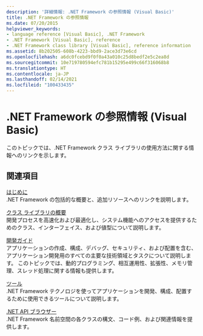 ```yaml
---
description: '詳細情報: .NET Framework の参照情報 (Visual Basic)'
title: .NET Framework の参照情報
ms.date: 07/20/2015
helpviewer_keywords:
- language reference [Visual Basic], .NET Framework
- .NET Framework [Visual Basic], reference
- .NET Framework class library [Visual Basic], reference information
ms.assetid: 8b202505-608b-4223-bbd9-2ace3d73e6cd
ms.openlocfilehash: a6dc0fcebd9f0f0a43a010c25d8bedf2e5c2ea8d
ms.sourcegitcommit: 10e719780594efc781b15295e499c66f316068b8
ms.translationtype: HT
ms.contentlocale: ja-JP
ms.lasthandoff: 02/14/2021
ms.locfileid: "100433435"
---
```

# <a name="net-framework-reference-information-visual-basic"></a>.NET Framework の参照情報 (Visual Basic)

このトピックでは、.NET Framework クラス ライブラリの使用方法に関する情報へのリンクを示します。  
  
## <a name="related-sections"></a>関連項目  

 [はじめに](../../framework/get-started/index.md)  
 .NET Framework の包括的な概要と、追加リソースへのリンクを説明します。  
  
 [クラス ライブラリの概要](../../standard/class-library-overview.md)  
 開発プロセスを高速化および最適化し、システム機能へのアクセスを提供するためのクラス、インターフェイス、および値型について説明します。  
  
 [開発ガイド](../../framework/development-guide.md)  
 アプリケーションの作成、構成、デバッグ、セキュリティ、および配置を含む、アプリケーション開発用のすべての主要な技術領域とタスクについて説明します。 このトピックでは、動的プログラミング、相互運用性、拡張性、メモリ管理、スレッド処理に関する情報も提供します。  
  
 [ツール](../../framework/tools/index.md)  
 .NET Framework テクノロジを使ってアプリケーションを開発、構成、配置するために使用できるツールについて説明します。  
  
 [.NET API ブラウザー](../../../api/index.md)  
 .NET Framework 名前空間の各クラスの構文、コード例、および関連情報を提供します。
